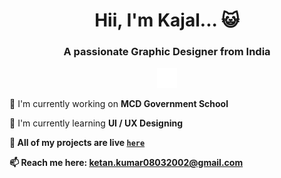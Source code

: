 <h1 align="center">Hii, I'm Kajal... &#128570;</h1>

<h3 align="center">A passionate Graphic Designer from India</h3>

<p align="center">
  <a href="https://www.linkedin.com/in/kajal-sen035/"><img alt="LinkedIN" height="32px" src="img/linkedin.svg"/></a>
</p>

<p>&#128301; I'm currently working on <b>MCD Government School</b></p>
<p>&#127793; I'm currently learning <b>UI / UX Designing</p>
<!--p>&#128108; I'm looking to collaborate on <b>UI / UX Designing</b></p>
<p>&#129309; I'm looking for help with <b>'NOTHING'</b></p-->
<p>&#128193; All of my projects are live <b><code><a href="https://kajalsen.github.io">here</a></code></b></p>
<p>&#128235; Reach me here: <a href="mailto:ketan.kumar08032002@gmail.com">ketan.kumar08032002@gmail.com</a></p>
